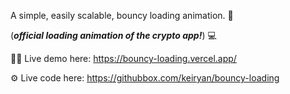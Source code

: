 A simple, easily scalable, bouncy loading animation. 🧶

(_**official loading animation of the crypto app!**_) 💻

🧑‍💻 Live demo here: https://bouncy-loading.vercel.app/

⚙️ Live code here: https://githubbox.com/keiryan/bouncy-loading
